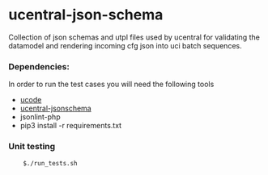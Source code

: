 # ucentral-json-schema
Collection of json schemas and utpl files used by ucentral for validating
the datamodel and rendering incoming cfg json into uci batch sequences.

### Dependencies:
In order to run the test cases you will need the following tools
* [ucode](https://github.com/jow-/ucode)
* [ucentral-jsonschema](https://github.com/blogic/ucentral-jsonschema)
* jsonlint-php
* pip3 install -r requirements.txt

### Unit testing
```sh
	$./run_tests.sh
```
